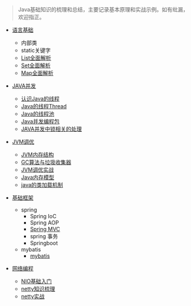 
> Java基础知识的梳理和总结，主要记录基本原理和实战示例。如有纰漏，欢迎指正。


* [语言基础](java/lang_base/index.md)
  * 内部类
  * static关键字
  * [List全面解析](java/lang_base/collection/list.md)
  * [Set全面解析](java/lang_base/collection/set.md)
  * [Map全面解析](java/lang_base/collection/map.md)

* [JAVA并发](java/concurrency/index.md)
  * [认识Java的线程](java/concurrency/thread-1.md)
  * [Java的线程Thread](java/concurrency/thread-2.md)
  * [Java的线程池](java/concurrency/thread-3.md)
  * [Java并发编程包](java/concurrency/thread-4.md)
  * [JAVA并发中锁相关的处理](java/concurrency/concurrent-compare.md)
  
* [JVM调优](java/jvm/index.md)
  * [JVM内存结构](java/jvm/jvm-structure.md)
  * [GC算法与垃圾收集器](java/jvm/gc.md)
  * [JVM调优实战](java/jvm/jvm-in-action.md)
  * [Java内存模型](java/jvm/jmm.md)
  * [java的类加载机制](java/jvm/classloader.md)
  
* [基础框架](java/spring/index.md)
  * spring
    * Spring IoC
    * Spring AOP
    * [Spring MVC](java/spring/spring.md)
    * spring 事务
    * Springboot
  * mybatis
    * [mybatis](java/spring/mybatis.md)
  
* [网络编程](java/network/index.md)
  * [NIO基础入门](java/network/nio.md)
  * [netty知识梳理](java/network/netty.md)
  * [netty实战](java/network/netty-in-action.md)

  











